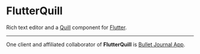 # FlutterQuill

Rich text editor and a [Quill] component for [Flutter].



---


One client and affiliated collaborator of **FlutterQuill** is [Bullet Journal App].

[Quill]: https://quilljs.com
[Flutter]: https://github.com/flutter/flutter
[Bullet Journal App]: https://bulletjournal.us/home/index.html
